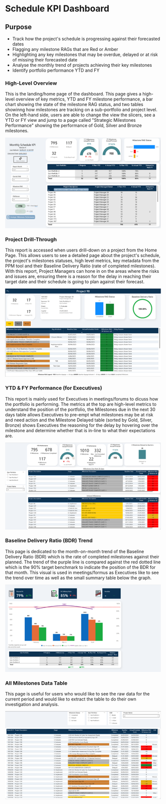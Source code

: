 # Schedule KPI Dashboard

## Purpose
- Track how the project's schedule is progressing against their forecasted dates
- Flagging any milestone RAGs that are Red or Amber
- Highlighting any key milestones that may be overdue, delayed or at risk of missing their forecasted date
- Analyse the monthly trend of projects achieving their key milestones
- Identify portfolio performance YTD and FY

### High-Level Overview
This is the landing/home page of the dashboard. This page gives a high-level overview of key metrics, YTD and FY milestone performance, a bar chart showing the state of the milestone RAG status, and two tables showinng how milestones are tracking on a sub-portfolio and project level. On the left-hand side, users are able to change the view the slicers, see a YTD or FY view and jump to a page called "Strategic Milestones Performance" showing the performance of Gold, Silver and Bronze milestones.

![Screenshot1](/Schedule%20KPI%20-%20For%20Portfolio/Images/Schedule_KPI_For_Portfolio_Screenshot.PNG)

### Project Drill-Through
This report is accessed when users drill-down on a project from the Home Page. This allows users to see a detailed page about the project's schedule, the project's milestones statuses, high level metrics, key metadata from the PPM tool and their Baseline Delivery Ratio (rate of completed milestones). With this report, Project Managers can hone in on the areas where the risks and issues are, ensuring there is a reason for the delay in reaching their target date and their schedule is going to plan against their forecast.

![Screenshot2](/Schedule%20KPI%20-%20For%20Portfolio/Images/Schedule_KPI_For_Portfolio_Screenshot2.PNG)

### YTD & FY Performance (for Executives)
This report is mainly used for Executives in meetings/forums to dicuss how the portfolio is performing. The metrics at the top are high-level metrics to understand the position of the portfolio, the Milestones due in the next 30 days table allows Executives to pre-empt what milestones may be at risk and need action and the Milestone Delayed table (sorted by Gold, Silver, Bronze) shows Executives the reasoning for the delay by hovering over the milestone and determine whether that is in-line to what their expectations are. 

![Screenshot2](/Schedule%20KPI%20-%20For%20Portfolio/Images/Schedule_KPI_For_Portfolio_Screenshot3.PNG)

### Baseline Delivery Ratio (BDR) Trend
This page is dedicated to the month-on-month trend of the Baseline Delivery Ratio (BDR) which is the rate of completed milestones against their planned. The trend of the purple line is compared against the red dotted line which is the 90% target benchmark to indicate the position of the BDR for that month. This visual is used in meetings/formus as Executives like to see the trend over time as well as the small summary table below the graph.

![Screenshot2](/Schedule%20KPI%20-%20For%20Portfolio/Images/Schedule_KPI_For_Portfolio_Screenshot4.PNG)

### All Milestones Data Table
This page is useful for users who would like to see the raw data for the current period and would like to extract the table to do their own investigation and analysis.

![Screenshot2](/Schedule%20KPI%20-%20For%20Portfolio/Images/Schedule_KPI_For_Portfolio_Screenshot5.PNG)
